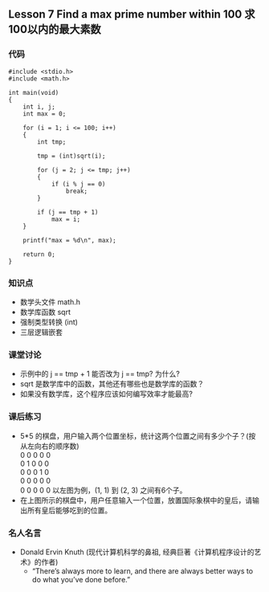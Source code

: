## Lesson 7 Find a max prime number within 100 求100以内的最大素数
### 代码
	#include <stdio.h>
	#include <math.h>

	int main(void)
	{
		int i, j;
		int max = 0;

		for (i = 1; i <= 100; i++)
		{
			int tmp;

			tmp = (int)sqrt(i);

			for (j = 2; j <= tmp; j++)
			{
				if (i % j == 0)
					break;
			}

			if (j == tmp + 1)
				max = i;
		}

		printf("max = %d\n", max);

		return 0;
	}

### 知识点
* 数学头文件 math.h
* 数学库函数 sqrt
* 强制类型转换 (int)
* 三层逻辑嵌套

### 课堂讨论
* 示例中的 j == tmp + 1 能否改为 j == tmp? 为什么?
* sqrt 是数学库中的函数，其他还有哪些也是数学库的函数？
* 如果没有数学库，这个程序应该如何编写效率才能最高?

### 课后练习
* 5*5 的棋盘，用户输入两个位置坐标，统计这两个位置之间有多少个子？(按从左向右的顺序数)  
0 0 0 0 0  
0 1 0 0 0  
0 0 0 1 0  
0 0 0 0 0  
0 0 0 0 0  以左图为例，(1, 1) 到 (2, 3) 之间有6个子。  
* 在上图所示的棋盘中，用户任意输入一个位置，放置国际象棋中的皇后，请输出所有皇后能够吃到的位置。

### 名人名言
* Donald Ervin Knuth (现代计算机科学的鼻祖, 经典巨著《计算机程序设计的艺术》的作者)
	- “There’s always more to learn, and there are always better ways to do what you’ve done before.”

